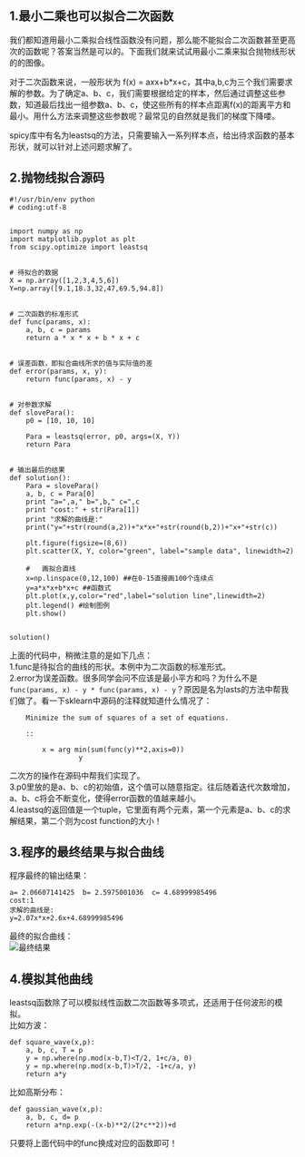 ## 1.最小二乘也可以拟合二次函数
我们都知道用最小二乘拟合线性函数没有问题，那么能不能拟合二次函数甚至更高次的函数呢？答案当然是可以的。下面我们就来试试用最小二乘来拟合抛物线形状的的图像。  

对于二次函数来说，一般形状为 f(x) = a*x*x+b*x+c，其中a,b,c为三个我们需要求解的参数。为了确定a、b、c，我们需要根据给定的样本，然后通过调整这些参数，知道最后找出一组参数a、b、c，使这些所有的样本点距离f(x)的距离平方和最小。用什么方法来调整这些参数呢？最常见的自然就是我们的梯度下降喽。  

spicy库中有名为leastsq的方法，只需要输入一系列样本点，给出待求函数的基本形状，就可以针对上述问题求解了。  

## 2.抛物线拟合源码

```
#!/usr/bin/env python
# coding:utf-8


import numpy as np
import matplotlib.pyplot as plt
from scipy.optimize import leastsq


# 待拟合的数据
X = np.array([1,2,3,4,5,6])
Y=np.array([9.1,18.3,32,47,69.5,94.8])


# 二次函数的标准形式
def func(params, x):
    a, b, c = params
    return a * x * x + b * x + c


# 误差函数，即拟合曲线所求的值与实际值的差
def error(params, x, y):
    return func(params, x) - y


# 对参数求解
def slovePara():
    p0 = [10, 10, 10]

    Para = leastsq(error, p0, args=(X, Y))
    return Para


# 输出最后的结果
def solution():
    Para = slovePara()
    a, b, c = Para[0]
    print "a=",a," b=",b," c=",c
    print "cost:" + str(Para[1])
    print "求解的曲线是:"
    print("y="+str(round(a,2))+"x*x+"+str(round(b,2))+"x+"+str(c))

    plt.figure(figsize=(8,6))
    plt.scatter(X, Y, color="green", label="sample data", linewidth=2)

    #   画拟合直线
    x=np.linspace(0,12,100) ##在0-15直接画100个连续点
    y=a*x*x+b*x+c ##函数式
    plt.plot(x,y,color="red",label="solution line",linewidth=2)
    plt.legend() #绘制图例
    plt.show()


solution()

```  

上面的代码中，稍微注意的是如下几点：  
1.func是待拟合的曲线的形状。本例中为二次函数的标准形式。  
2.error为误差函数。很多同学会问不应该是最小平方和吗？为什么不是`func(params, x) - y * func(params, x) - y`？原因是名为lasts的方法中帮我们做了。看一下sklearn中源码的注释就知道什么情况了：  
```
    Minimize the sum of squares of a set of equations.

    ::

        x = arg min(sum(func(y)**2,axis=0))
                 y
```  
二次方的操作在源码中帮我们实现了。  
3.p0里放的是a、b、c的初始值，这个值可以随意指定。往后随着迭代次数增加，a、b、c将会不断变化，使得error函数的值越来越小。  
4.leastsq的返回值是一个tuple，它里面有两个元素，第一个元素是a、b、c的求解结果，第二个则为cost function的大小！  

## 3.程序的最终结果与拟合曲线
程序最终的输出结果：  

```
a= 2.06607141425  b= 2.5975001036  c= 4.68999985496
cost:1
求解的曲线是:
y=2.07x*x+2.6x+4.68999985496
```  

最终的拟合曲线：  
![最终结果](https://github.com/bitcarmanlee/easy-algorithm-interview-photo/blob/master/math/%E6%9C%80%E5%B0%8F%E4%BA%8C%E4%B9%98/result.png)

## 4.模拟其他曲线
leastsq函数除了可以模拟线性函数二次函数等多项式，还适用于任何波形的模拟。  
比如方波：  

```
def square_wave(x,p):
    a, b, c, T = p
    y = np.where(np.mod(x-b,T)<T/2, 1+c/a, 0)
    y = np.where(np.mod(x-b,T)>T/2, -1+c/a, y)
    return a*y
```  

比如高斯分布：  

```
def gaussian_wave(x,p):
    a, b, c, d= p
    return a*np.exp(-(x-b)**2/(2*c**2))+d
```  

只要将上面代码中的func换成对应的函数即可！  